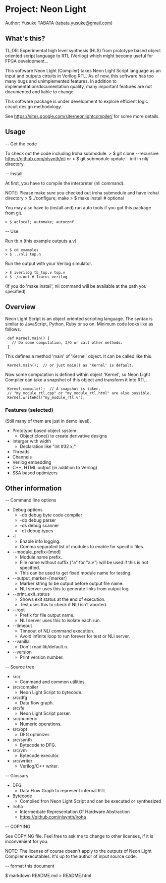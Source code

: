 # Project: Neon Light
Author: Yusuke TABATA (tabata.yusuke@gmail.com)

## What's this?
TL;DR:
    Experimental high level synthesis (HLS) from prototype based object oriented script language to RTL (Verilog) which might become useful for FPGA development...

This software Neon Light (Compiler) takes Neon Light Script language as an input and outputs cirtuits in Verilog RTL.
As of now, this software has too many bugs and unimplemented features. In addition to implementation/documentation quality, many important features are not documented and liable to change.

This software package is under development to explore efficient logic circuit design methodology.

See https://sites.google.com/site/neonlightcompiler/ for some more details.

## Usage

-- Get the code

To check out the code including Iroha submodule.
    > $ git clone --recursive https://github.com/nlsynth/nli
    or
    > $ git submodule update --init
    in nli/ directory.

-- Install

At first, you have to compile the interpreter (nli command).

NOTE: Please make sure you checked out iroha submodule and have iroha/ directory
    > $ ./configure; make
    > $ make install # optional

You may also have to (install and) run auto tools if you got this package from git.

    > $ aclocal; automake; autoconf

-- Use

Run tb.n (this example outputs a.v)

    > $ cd examples
    > $ ../nli top.n

Run the output with your Verilog simulator.

    > $ iverilog tb_top.v top.v
    > $ ./a.out # Icarus verilog

(If you do 'make install', nli command will be available at the path you specified)

## Overview
Neon Light Script is an object oriented scripting language. The syntax is similar to JavaScript, Python, Ruby or so on.
Minimum code looks like as follows.

     def Kernel.main() {
       // Do some computation, I/O or call other methods.
     }

This defines a method 'main' of 'Kernel' object. It can be called like this.

     Kernel.main();  // or just main() as 'Kernel' is default.

Now some computation is defined within object 'Kernel', so Neon Light Compiler can take a snapshot of this object and transform it into RTL.

     Kernel.compile();  // A snapshot is taken.
     // "my_module_rtl.cpp" or "my_module_rtl.html" are also possible.
     Kernel.writeHdl("my_module_rtl.v");

### Features (selected)
(Still many of them are just in demo level).

* Prototype based object system
    * Object.clone() to create derivative designs
* Interger with width
    * Declaration like "int #32 x;"
* Threads
* Channels
* Verilog embedding
* C++, HTML output (in addition to Verilog)
* SSA based optimizers

## Other information

-- Command line options

* Debug options
    * -db debug byte code compiler
    * -dp debug parser
    * -ds debug scanner
    * -dt debug types
* -l
    * Enable info logging.
    * Comma separated list of modules to enable for specific files.
* --module_prefix=[mod]
    * Module name prefix.
    * File name without suffix ("a" for "a.v") will be used if this is not specified.
    * This can be used to get fixed module name for testing.
* --output_marker=[marker]
    * Marker string to be output before output file name.
    * NLI server uses this to generate links from output log.
* --print_exit_status
    * Shows exit status at the end of execution.
    * Test uses this to check if NLI isn't aborted.
* --root
    * Prefix for file output name.
    * NLI server uses this to isolate each run.
* --timeout
    * Timeout of NLI command execution.
    * Avoid infinite loop to run forever for test or NLI server.
* --vanilla
    * Don't read lib/default.n.
* --version
    * Print version number.

-- Source tree

* src/
    * Command and common utilities.
* src/compiler
    * Neon Light Script to bytecode.
* src/dfg
    * Data flow graph.
* src/fe
    * Neon Light Script parser.
* src/numeric
    * Numeric operations.
* src/opt
    * DFG optimizer.
* src/synth
    * Bytecode to DFG.
* src/vm
    * Bytecode executor.
* src/writer
    * Verilog/C++ writer.

-- Glossary

* DFG
    * Data Flow Graph to represent internal RTL
* Bytecode
    * Compiled fron Neon Light Script and can be executed or synthesized
* Iroha
    * Intermediate Representation Of Hardware Abstraction
    * https://github.com/nlsynth/iroha

-- COPYING

See COPYING file. Feel free to ask me to change to other licenses, if it is inconvenient for you.

NOTE: The license of course doesn't apply to the outputs of Neon Light Compiler executables. It's up to the author of input source code.


-- format this document

$ markdown README.md > README.html

